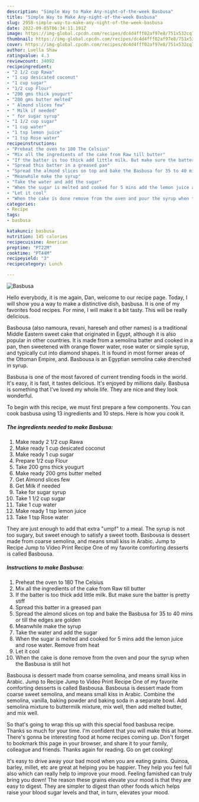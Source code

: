 ```yaml
---
description: "Simple Way to Make Any-night-of-the-week Basbusa"
title: "Simple Way to Make Any-night-of-the-week Basbusa"
slug: 2958-simple-way-to-make-any-night-of-the-week-basbusa
date: 2022-09-05T06:34:11.191Z
image: https://img-global.cpcdn.com/recipes/dc4d4fff02af97e8/751x532cq70/basbusa-recipe-main-photo.jpg
thumbnail: https://img-global.cpcdn.com/recipes/dc4d4fff02af97e8/751x532cq70/basbusa-recipe-main-photo.jpg
cover: https://img-global.cpcdn.com/recipes/dc4d4fff02af97e8/751x532cq70/basbusa-recipe-main-photo.jpg
author: Luella Shaw
ratingvalue: 4.3
reviewcount: 34092
recipeingredient:
- "2 1/2 cup Rawa"
- "1 cup desicated coconut"
- "1 cup sugar"
- "1/2 cup Flour"
- "200 gms thick yougurt"
- "200 gms butter melted"
- " Almond slices few"
- " Milk if needed"
- " for sugar syrup"
- "1 1/2 cup sugar"
- "1 cup water"
- "1 tsp lemon juice"
- "1 tsp Rose water"
recipeinstructions:
- "Preheat the oven to 180 The Celsius"
- "Mix all the ingredients of the cake from Raw till butter"
- "If the batter is too thick add little milk. But make sure the batter is pretty stiff"
- "Spread this batter in a greased pan"
- "Spread the almond slices on top and bake the Basbusa for 35 to 40 mins or till the edges are golden"
- "Meanwhile make the syrup"
- "Take the water and add the sugar"
- "When the sugar is melted and cooked for 5 mins add the lemon juice and rose water. Remove from heat"
- "Let it cool"
- "When the cake is done remove from the oven and pour the syrup when the Basbusa is still hot"
categories:
- Recipe
tags:
- basbusa

katakunci: basbusa 
nutrition: 145 calories
recipecuisine: American
preptime: "PT22M"
cooktime: "PT44M"
recipeyield: "3"
recipecategory: Lunch

---
```



![Basbusa](https://img-global.cpcdn.com/recipes/dc4d4fff02af97e8/751x532cq70/basbusa-recipe-main-photo.jpg)

Hello everybody, it is me again, Dan, welcome to our recipe page. Today, I will show you a way to make a distinctive dish, basbusa. It is one of my favorites food recipes. For mine, I will make it a bit tasty. This will be really delicious.

Basbousa (also namoura, revani, hareseh and other names) is a traditional Middle Eastern sweet cake that originated in Egypt, although it is also popular in other countries. It is made from a semolina batter and cooked in a pan, then sweetened with orange flower water, rose water or simple syrup, and typically cut into diamond shapes. It is found in most former areas of the Ottoman Empire, and. Basbousa is an Egyptian semolina cake drenched in syrup.

Basbusa is one of the most favored of current trending foods in the world. It's easy, it is fast, it tastes delicious. It's enjoyed by millions daily. Basbusa is something that I've loved my whole life. They are nice and they look wonderful.


To begin with this recipe, we must first prepare a few components. You can cook basbusa using 13 ingredients and 10 steps. Here is how you cook it.

<!--inarticleads1-->

##### The ingredients needed to make Basbusa:

1. Make ready 2 1/2 cup Rawa
1. Make ready 1 cup desicated coconut
1. Make ready 1 cup sugar
1. Prepare 1/2 cup Flour
1. Take 200 gms thick yougurt
1. Make ready 200 gms butter melted
1. Get  Almond slices few
1. Get  Milk if needed
1. Take  for sugar syrup
1. Take 1 1/2 cup sugar
1. Take 1 cup water
1. Make ready 1 tsp lemon juice
1. Take 1 tsp Rose water


They are just enough to add that extra &#34;umpf&#34; to a meal. The syrup is not too sugary, but sweet enough to satisfy a sweet tooth. Basbousa is dessert made from coarse semolina, and means small kiss in Arabic. Jump to Recipe Jump to Video Print Recipe One of my favorite comforting desserts is called Basbousa. 

<!--inarticleads2-->

##### Instructions to make Basbusa:

1. Preheat the oven to 180 The Celsius
1. Mix all the ingredients of the cake from Raw till butter
1. If the batter is too thick add little milk. But make sure the batter is pretty stiff
1. Spread this batter in a greased pan
1. Spread the almond slices on top and bake the Basbusa for 35 to 40 mins or till the edges are golden
1. Meanwhile make the syrup
1. Take the water and add the sugar
1. When the sugar is melted and cooked for 5 mins add the lemon juice and rose water. Remove from heat
1. Let it cool
1. When the cake is done remove from the oven and pour the syrup when the Basbusa is still hot


Basbousa is dessert made from coarse semolina, and means small kiss in Arabic. Jump to Recipe Jump to Video Print Recipe One of my favorite comforting desserts is called Basbousa. Basbousa is dessert made from coarse sweet semolina, and means small kiss in Arabic. Combine the semolina, vanilla, baking powder and baking soda in a separate bowl. Add semolina mixture to buttermilk mixture, mix well, then add melted butter, and mix well. 

So that's going to wrap this up with this special food basbusa recipe. Thanks so much for your time. I'm confident that you will make this at home. There's gonna be interesting food at home recipes coming up. Don't forget to bookmark this page in your browser, and share it to your family, colleague and friends. Thanks again for reading. Go on get cooking!

It's easy to drive away your bad mood when you are eating grains. Quinoa, barley, millet, etc are great at helping you be happier. They help you feel full also which can really help to improve your mood. Feeling famished can truly bring you down! The reason these grains elevate your mood is that they are easy to digest. They are simpler to digest than other foods which helps raise your blood sugar levels and that, in turn, elevates your mood.
